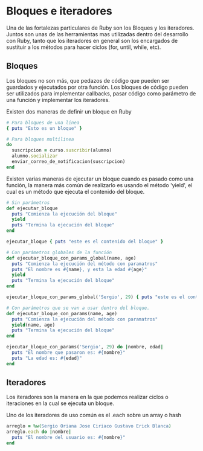 # Bloques e iteradores

Una de las fortalezas particulares de Ruby son los Bloques y los iteradores. Juntos son unas de las herramientas mas utilizadas dentro del desarrollo con Ruby, tanto que los iteradores en general son los encargados de sustituir a los métodos para hacer ciclos (for, until, while, etc).

## Bloques

Los bloques no son más, que pedazos de código que pueden ser guardados y ejecutados por otra función. Los bloques de código pueden ser utilizados para implementar callbacks, pasar código como parámetro de una función y implementar los iteradores.

Existen dos maneras de definir un bloque en Ruby

```ruby
# Para bloques de una linea
{ puts "Esto es un bloque" }

# Para bloques multilinea
do
  suscripcion = curso.suscribir(alumno)
  alumno.socializar
  enviar_correo_de_notificacion(suscripcion)
end
```

Existen varias maneras de ejecutar un bloque cuando es pasado como una función, la manera más común de realizarlo es usando el método 'yield', el cual es un método que ejecuta el contenido del bloque.

```ruby
# Sin parámetros
def ejecutar_bloque
  puts "Comienza la ejecución del bloque"
  yield
  puts "Termina la ejecución del bloque"
end

ejecutar_bloque { puts "este es el contenido del bloque" }

# Con parámetros globales de la función
def ejecutar_bloque_con_params_global(name, age)
  puts "Comienza la ejecución del método con paramatros"
  puts "El nombre es #{name}, y esta la edad #{age}"
  yield
  puts "Termina la ejecución del bloque"
end

ejecutar_bloque_con_params_global('Sergio', 29) { puts "este es el contenido del bloque" }

# Con parámetros que se van a usar dentro del bloque.
def ejecutar_bloque_con_params(name, age)
  puts "Comienza la ejecución del método con paramatros"
  yield(name, age)
  puts "Termina la ejecución del bloque"
end

ejecutar_bloque_con_params('Sergio', 29) do |nombre, edad|
  puts "El nombre que pasaron es: #{nombre}"
  puts "La edad es: #{edad}"
end
```

## Iteradores

Los iteradores son la manera en la que podemos realizar ciclos o iteraciones en la cual se ejecuta un bloque.

Uno de los iteradores de uso común es el .each sobre un array o hash

```ruby
arreglo = %w(Sergio Oriana Jose Ciriaco Gustavo Erick Blanca)
arreglo.each do |nombre|
  puts "El nombre del usuario es: #{nombre}"
end
```
